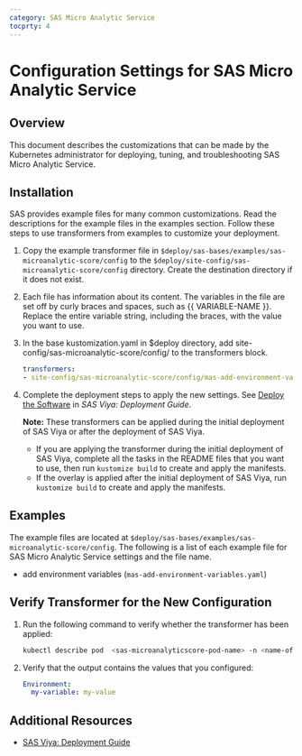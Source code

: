 ```yaml
---
category: SAS Micro Analytic Service
tocprty: 4
---
```


# Configuration Settings for SAS Micro Analytic Service

## Overview

This document describes the customizations that can be made by the Kubernetes
administrator for deploying, tuning, and troubleshooting  SAS Micro Analytic Service.


## Installation

SAS provides example files for many common customizations. Read the descriptions
for the example files in the examples section. Follow these steps to use transformers from examples to customize your deployment.

1. Copy the example transformer file in `$deploy/sas-bases/examples/sas-microanalytic-score/config` to the `$deploy/site-config/sas-microanalytic-score/config` directory. Create the destination directory if it does not exist.

2. Each file has information about its content. The variables in the file are set
off by curly braces and spaces, such as {{ VARIABLE-NAME }}. Replace the
entire variable string, including the braces, with the value you want to use.

3. In the base kustomization.yaml in $deploy directory, add site-config/sas-microanalytic-score/config/<example-transformer-file> to the transformers block.


   ```yaml   
   transformers:
   - site-config/sas-microanalytic-score/config/mas-add-environment-variables.yaml   
   ```

4. Complete the deployment steps to apply the new settings. See [Deploy the Software](http://documentation.sas.com/?cdcId=itopscdc&cdcVersion=default&docsetId=dplyml0phy0dkr&docsetTarget=p127f6y30iimr6n17x2xe9vlt54q.htm) in _SAS Viya: Deployment Guide_.

   **Note:** These transformers can be applied during the initial deployment of SAS Viya or after the deployment of SAS Viya.

   * If you are applying the transformer during the initial deployment of SAS Viya, complete all the tasks in the README files that you want to use, then run `kustomize build` to create and apply the manifests.
   * If the overlay is applied after the initial deployment of SAS Viya, run `kustomize build` to create and apply the manifests.  

## Examples

The example files are located at `$deploy/sas-bases/examples/sas-microanalytic-score/config`. The
following is a list of each example file for SAS Micro Analytic Service settings and the file name.

- add environment variables (`mas-add-environment-variables.yaml`)
           
## Verify Transformer for the New Configuration

1. Run the following command to verify whether the transformer has been applied:

   ```sh
   kubectl describe pod  <sas-microanalyticscore-pod-name> -n <name-of-namespace>
   ```

2. Verify that the output contains the  values that you configured:
    
   ```yaml
   Environment:
     my-variable: my-value
   ```

## Additional Resources

* [SAS Viya: Deployment Guide](http://documentation.sas.com/?cdcId=itopscdc&cdcVersion=default&docsetId=dplyml0phy0dkr&docsetTarget=titlepage.htm)